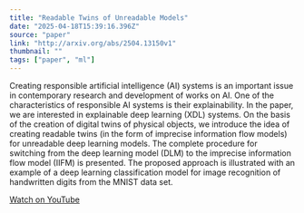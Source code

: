 ```yaml
---
title: "Readable Twins of Unreadable Models"
date: "2025-04-18T15:39:16.396Z"
source: "paper"
link: "http://arxiv.org/abs/2504.13150v1"
thumbnail: ""
tags: ["paper", "ml"]
---
```




Creating responsible artificial intelligence (AI) systems is an important
issue in contemporary research and development of works on AI. One of the
characteristics of responsible AI systems is their explainability. In the
paper, we are interested in explainable deep learning (XDL) systems. On the
basis of the creation of digital twins of physical objects, we introduce the
idea of creating readable twins (in the form of imprecise information flow
models) for unreadable deep learning models. The complete procedure for
switching from the deep learning model (DLM) to the imprecise information flow
model (IIFM) is presented. The proposed approach is illustrated with an example
of a deep learning classification model for image recognition of handwritten
digits from the MNIST data set.

[Watch on YouTube](http://arxiv.org/abs/2504.13150v1)
